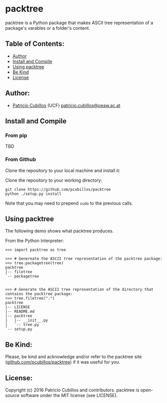 # packtree

packtree is a Python package that makes ASCII tree representation of a
package's varables or a folder's content.

## Table of Contents:
* [Author](#author)
* [Install and Compile](#install-and-compile)
* [Using packtree](#using-packtree)
* [Be Kind](#be-kind)
* [License](#license)


## Author:
* [Patricio Cubillos](https://github.com/pcubillos/) (UCF) <patricio.cubillos@oeaw.ac.at>


## Install and Compile

### From pip
TBD

### From Github
Clone the repository to your local machine and install it:

Clone the repository to your working directory:  
```shell
git clone https://github.com/pcubillos/packtree
python ./setup.py install
```

Note that you may need to prepend `sudo` to the previous calls.


## Using packtree

The following demo shows what packtree produces.

From the Python Interpreter:
```code
>>> import packtree as tree

>>> # Genereate the ASCII tree representation of the packtree package:
>>> tree.packagetree(tree)
packtree
|-- filetree
`-- packagetree


>>> # Generate the ASCII tree representation of the directory that contains the packtree package:
>>> tree.filetree(".")
packtree
|-- LICENSE
|-- README.md
|-- packtree
|   |-- __init__.py
|   `-- tree.py
`-- setup.py
```

## Be Kind:

Please, be kind and acknowledge and/or refer to the packtree site
([github.com/pcubillos/packtree](https://github.com/pcubillos/packtree))
if it was useful for you.


## License:

Copyright (c) 2016 Patricio Cubillos and contributors.
packtree is open-source software under the MIT license (see LICENSE).
